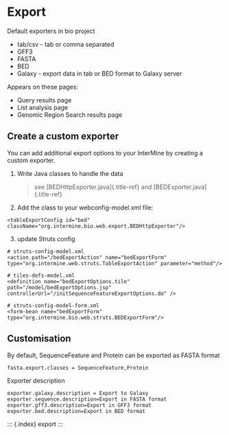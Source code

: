 ---
---

Export
======

Default exporters in bio project

-   tab/csv - tab or comma separated
-   GFF3
-   FASTA
-   BED
-   Galaxy - export data in tab or BED format to Galaxy server

Appears on these pages:

-   Query results page
-   List analysis page
-   Genomic Region Search results page

Create a custom exporter
------------------------

You can add additional export options to your InterMine by creating a
custom exporter.

1.  Write Java classes to handle the data

    > see [BEDHttpExporter.java]{.title-ref} and
    > [BEDExporter.java]{.title-ref}

2.  Add the class to your webconfig-model.xml file:

``` {.xml}
<tableExportConfig id="bed" className="org.intermine.bio.web.export.BEDHttpExporter"/>
```

3.  update Struts config

``` {.xml}
# struts-config-model.xml
<action path="/bedExportAction" name="bedExportForm" type="org.intermine.web.struts.TableExportAction" parameter="method"/>

# tiles-defs-model.xml
<definition name="bedExportOptions.tile" path="/model/bedExportOptions.jsp" controllerUrl="/initSequenceFeatureExportOptions.do" />

# struts-config-model-form.xml
<form-bean name="bedExportForm" type="org.intermine.bio.web.struts.BEDExportForm"/>
```

Customisation
-------------

By default, SequenceFeature and Protein can be exported as FASTA format

``` {.properties}
fasta.export.classes = SequenceFeature,Protein
```

Exporter description

``` {.properties}
exporter.galaxy.description = Export to Galaxy
exporter.sequence.description=Export in FASTA format
exporter.gff3.description=Export in GFF3 format
exporter.bed.description=Export in BED format
```

::: {.index}
export
:::
